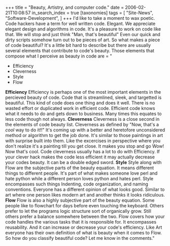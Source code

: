 +++
title = "Beauty, Artistry, and computer code."
date = 2006-02-21T10:08:57
in_search_index = true
[taxonomies]
tags = [
	"Site-News",
	"Software-Development",
]
+++
I'd like to take a moment to wax poetic. Code hackers have a term for well written code. Elegant. We appreciate elegant design and algorithms in code. It's a pleasure to work on code like that. We will stop and just think "Man, that's beautiful" Even our quick and dirty scripts somehow turn out to be pieces of art. So what makes a piece of code beautiful? It's a little bit hard to describe but there are usually several elements that contribute to code's beauty. Those elements that compose what I perceive as beauty in code are = "<ul> <li>Efficiency</li> <li>Cleverness</li> <li>Style</li> <li>Flow</li> </ul> <strong>Efficiency</strong> Efficiency is perhaps one of the most important elements in the percieved beauty of code. Code that is streamlined, sleek, and targetted is beautiful. This kind of code does one thing and does it well. There is no wasted effort or duplicated work in efficient code. Efficient code knows what it needs to do and gets down to business. Many times this equates to less code though not always. <strong>Cleverness</strong> Cleverness is a close second in the elements of code beauty list. Cleverness as defined by "Now, that's a <em>cool</em> way to do it!!" It's coming up with a better and heretofore unconsidered method or algorithm to get the job done. It's similar to those paintings in art with surprise built into them. Like the excercises in perspective where you don't realize it's a painting till you get close. It makes you stop and go Wow! Now that's cool. Code cleverness usually has a lot to do with Efficiency. If your clever hack makes the code less efficient it may actually decrease your codes beauty. It can be a double edged sword. <strong>Style</strong> Style along with Flow are the subjective parts of the beauty equation. It means different things to different people. It's part of what makes someone love perl and hate python while a different person loves python and hates perl. Style encompasses such things Indenting, code organization, and naming conventions. Everyone has a different opinion of what looks good. Similar to art where one person likes modern art and another thinks it looks ridiculous. <strong>Flow</strong> Flow is also a highly subjective part of the beauty equation. Some people like to flowchart for days before even touching the keyboard. Others prefer to let the programs logic structure sort of organically grow. Still others prefer a balance somewhere between the two. Flow covers how your code handles the various tasks that it is responsible for. It encompasses reusability. And it can increase or decrease your code's efficiency. Like Art everyone has their own definition of what is beauty when it comes to Flow. So how do you classify beautiful code? Let me know in the comments."
